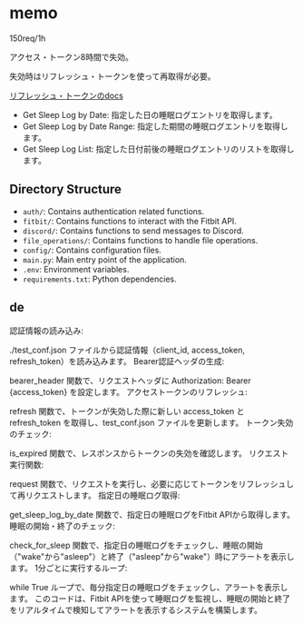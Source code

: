 # memo

150req/1h

アクセス・トークン8時間で失効。

失効時はリフレッシュ・トークンを使って再取得が必要。

[リフレッシュ・トークンのdocs](https://dev.fitbit.com/build/reference/web-api/authorization/refresh-token/)

- Get Sleep Log by Date: 指定した日の睡眠ログエントリを取得します。
- Get Sleep Log by Date Range: 指定した期間の睡眠ログエントリを取得します。
- Get Sleep Log List: 指定した日付前後の睡眠ログエントリのリストを取得します。

## Directory Structure

- `auth/`: Contains authentication related functions.
- `fitbit/`: Contains functions to interact with the Fitbit API.
- `discord/`: Contains functions to send messages to Discord.
- `file_operations/`: Contains functions to handle file operations.
- `config/`: Contains configuration files.
- `main.py`: Main entry point of the application.
- `.env`: Environment variables.
- `requirements.txt`: Python dependencies.

## de

認証情報の読み込み:

./test_conf.json ファイルから認証情報（client_id, access_token, refresh_token）を読み込みます。
Bearer認証ヘッダの生成:

bearer_header 関数で、リクエストヘッダに Authorization: Bearer {access_token} を設定します。
アクセストークンのリフレッシュ:

refresh 関数で、トークンが失効した際に新しい access_token と refresh_token を取得し、test_conf.json ファイルを更新します。
トークン失効のチェック:

is_expired 関数で、レスポンスからトークンの失効を確認します。
リクエスト実行関数:

request 関数で、リクエストを実行し、必要に応じてトークンをリフレッシュして再リクエストします。
指定日の睡眠ログ取得:

get_sleep_log_by_date 関数で、指定日の睡眠ログをFitbit APIから取得します。
睡眠の開始・終了のチェック:

check_for_sleep 関数で、指定日の睡眠ログをチェックし、睡眠の開始（"wake"から"asleep"）と終了（"asleep"から"wake"）時にアラートを表示します。
1分ごとに実行するループ:

while True ループで、毎分指定日の睡眠ログをチェックし、アラートを表示します。
このコードは、Fitbit APIを使って睡眠ログを監視し、睡眠の開始と終了をリアルタイムで検知してアラートを表示するシステムを構築します。
